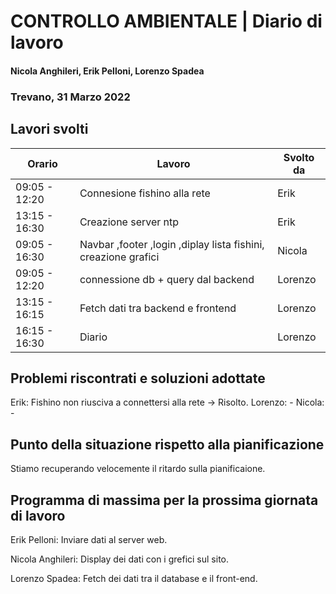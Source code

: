 # CONTROLLO AMBIENTALE | Diario di lavoro
#### Nicola Anghileri, Erik Pelloni, Lorenzo Spadea
### Trevano, 31 Marzo 2022

## Lavori svolti

|Orario        |Lavoro                                              |Svolto da                  |
|--------------|----------------------------------------------------|---------------------------|
|09:05 - 12:20 |Connesione fishino alla rete                        | Erik                      |
|13:15 - 16:30 |Creazione server ntp                                | Erik                      |
|09:05 - 16:30 |Navbar ,footer ,login ,diplay lista fishini, creazione grafici | Nicola         |
|09:05 - 12:20 |connessione db + query dal backend                  | Lorenzo                   |
|13:15 - 16:15 |Fetch dati tra backend e frontend                   | Lorenzo                   |
|16:15 - 16:30 |Diario                                              | Lorenzo                   |


##  Problemi riscontrati e soluzioni adottate

Erik: Fishino non riusciva a connettersi alla rete -> Risolto.
Lorenzo: -
Nicola: -

## Punto della situazione rispetto alla pianificazione

Stiamo recuperando velocemente il ritardo sulla pianificaione.

## Programma di massima per la prossima giornata di lavoro

Erik Pelloni: Inviare dati al server web.

Nicola Anghileri: Display dei dati con i grefici sul sito.

Lorenzo Spadea: Fetch dei dati tra il database e il front-end.
